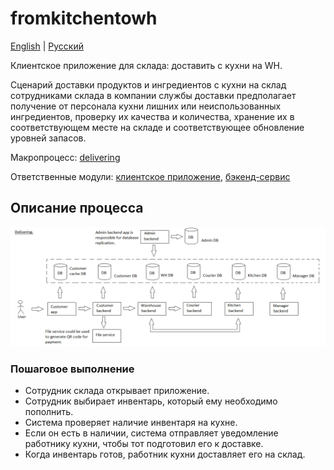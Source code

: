 # fromkitchentowh

[English](fromkitchentowh.md) | [Русский](fromkitchentowh.ru.md)

Клиентское приложение для склада: доставить с кухни на WH.

Сценарий доставки продуктов и ингредиентов с кухни на склад сотрудниками склада в компании службы доставки предполагает получение от персонала кухни лишних или неиспользованных ингредиентов, проверку их качества и количества, хранение их в соответствующем месте на складе и соответствующее обновление уровней запасов.

Макропроцесс: [delivering](../../macroprocesses/delivering.ru.md)

Ответственные модули: [клиентское приложение](../../frontend/warehouseclient.md), [бэкенд-сервис](../../backend/warehousebackend.md)

## Описание процесса

![delivering_overall](../../img/delivering_overall.png)

### Пошаговое выполнение

- Сотрудник склада открывает приложение.
- Сотрудник выбирает инвентарь, который ему необходимо пополнить.
- Система проверяет наличие инвентаря на кухне.
- Если он есть в наличии, система отправляет уведомление работнику кухни, чтобы тот подготовил его к доставке.
- Когда инвентарь готов, работник кухни доставляет его на склад.
